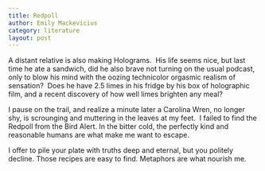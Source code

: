 ```yaml
---
title: Redpoll
author: Emily Mackevicius
category: literature
layout: post
---
```

A distant relative is also making Holograms.  His life seems nice, but last time he ate a sandwich, did he also brave not turning on the usual podcast, only to blow his mind with the oozing technicolor orgasmic realism of sensation?  Does he have 2.5 limes in his fridge by his box of holographic film, and a recent discovery of how well limes brighten any meal?

I pause on the trail, and realize a minute later a Carolina Wren, no longer shy, is scrounging and muttering in the leaves at my feet.  I failed to find the Redpoll from the Bird Alert. In the bitter cold, the perfectly kind and reasonable humans are what make me want to escape. 

I offer to pile your plate with truths deep and eternal, but you politely decline. Those recipes are easy to find. Metaphors are what nourish me.
